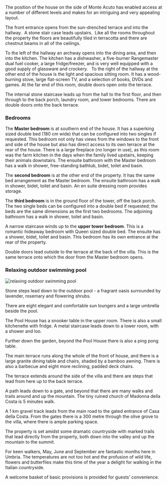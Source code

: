 <!-- 

Umbertide, Province of Perugia, Italy

welcoming
pool table 
ping pong table 
pool
large dining table

traditional 
renovated farm house 

-->

The position of the house on the side of Monte Acuto has enabled access at a number of different levels and makes for an intriguing and very appealing layout.

The front entrance opens from the sun-drenched terrace and into the hallway.  A stone stair case leads upstairs.  Like all the rooms throughout the property the floors are beautifully tiled in terracotta and there are chestnut beams in all of the ceilings. 

To the left of the hallway an archway opens into the dining area, and then into the kitchen.
The kitchen has a dishwasher, a five-burner Rangemaster dual fuel cooker, a large fridge/freezer, and is very well equipped with a good supply of glassware and crockery.
 
To the right of the hallway at the other end of the house is the light and spacious sitting room. It has a wood-burning stove, large flat-screen TV, and a selection of books, DVDs and games.
At the far end of this room, double doors open onto the terrace.

The internal stone staircase leads up from the hall to the first floor, and then through to the back porch, laundry room, and tower bedrooms. There are double doors onto the back terrace.


### Bedrooms

The __Master bedroom__ is at southern end of the house. It has a superking sized double bed (180 cm wide) that can be configured into two singles if requested. This bedroom not only has views from the windows to the front and side of the house but also has direct access to its own terrace at the rear of the house. There is a large fireplace (no longer in use), as this room was the farm kitchen in the days when the family lived upstairs, keeping their animals downstairs.
The ensuite bathroom with the Master bedroom has a walk in shower, free-standing bathtub, bidet, toilet and basin.

The __second bedroom__ is at the other end of the property. It has the same bed arrangement as the Master bedroom. The ensuite bathroom has a walk in shower, bidet, toilet and basin.
An en suite dressing room provides storage.

The __third bedroom__ is in the ground floor of the tower, off the back porch. The two single beds can be configured into a double bed if requested; the beds are the same dimensions as the first two bedrooms. The adjoining bathroom has a walk in shower, toilet and basin.

A narrow staircase winds up to the __upper tower bedroom__. This is a romantic hideaway bedroom with Queen sized double bed. The ensuite has a shower, bidet, toilet and basin. This bedroom has its own entrance at the rear of the property.


<!-- A couple of steps lead down to the back porch, and off this the utility room with washing machine. -->

Double doors lead outside to the terrace at the back of the villa. This is the same terrace onto which the door from the Master bedroom opens.



### Relaxing outdoor swimming pool

<img src="" alt="relaxing outdoor swimming pool">

Stone steps lead down to the outdoor pool - a fragrant oasis surrounded by lavender, rosemary and flowering shrubs.

There are eight elegant and comfortable sun loungers and a large umbrella beside the pool.

The Pool House has a snooker table in the upper room. There is also a small kitchenette with fridge. A metal staircase leads down to a lower room, with a shower and loo.

Further down the garden, beyond the Pool House there is also a ping pong table.

The main terrace runs along the whole of the front of house, and there is a large granite dining table and chairs, shaded by a bamboo awning. There is also a barbecue and eight more reclining, padded deck chairs.

The terrace extends around the side of the villa and there are steps that lead from here up to the back terrace. 

A path leads down to a gate, and beyond that there are many walks and trails around and up the mountain. The tiny ruined church of Madonna della Costa is 5 minutes walk. 

A 1 km gravel track leads from the main road to the gated entrance of Casa della Costa. From the gates there is a 300 metre through the olive grove to the villa, where there is ample parking space.



The property is set amidst some dramatic countryside with marked trails that lead directly from the property, both down into the valley and up the mountain to the summit.

For keen walkers, May, June and September are fantastic months here in Umbria. The temperatures are not too hot and the profusion of wild life, flowers and butterflies make this time of the year a delight for walking in the Italian countryside.

A welcome basket of basic provisions is provided for guests’ convenience.
